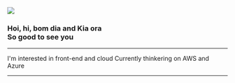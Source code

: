 <img src="https://media-exp1.licdn.com/dms/image/C5616AQFGbEPOTgwdpw/profile-displaybackgroundimage-shrink_350_1400/0/1659642275276?e=1666828800&v=beta&t=vQ_L5ul4G28KMLJJ9ToWuQ7AZQldWc95w9TN8onfeaw">

 <h3>Hoi, hi, bom dia and Kia ora <br>
 So good to see you</h2>

<hr>

I'm interested in front-end and cloud
Currently thinkering on AWS and Azure



<hr>